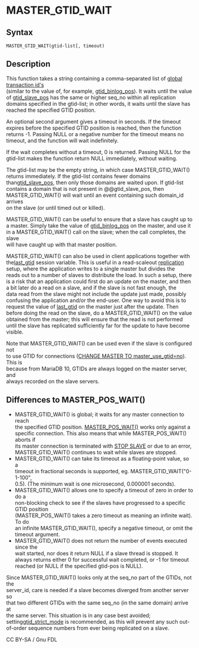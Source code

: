 # MASTER\_GTID\_WAIT

## Syntax

```
MASTER_GTID_WAIT(gtid-list[, timeout)
```

## Description

This function takes a string containing a comma-separated list of [global transaction id's](../../../../ha-and-performance/standard-replication/gtid.md)\
(similar to the value of, for example, [gtid\_binlog\_pos](../../../../ha-and-performance/standard-replication/gtid.md)). It waits until the value of [gtid\_slave\_pos](../../../../ha-and-performance/standard-replication/gtid.md) has the same or higher seq\_no within all replication domains specified in the gtid-list; in other words, it waits until the slave has\
reached the specified GTID position.

An optional second argument gives a timeout in seconds. If the timeout\
expires before the specified GTID position is reached, then the function\
returns -1. Passing NULL or a negative number for the timeout means no timeout, and the function will wait indefinitely.

If the wait completes without a timeout, 0 is returned. Passing NULL for the\
gtid-list makes the function return NULL immediately, without waiting.

The gtid-list may be the empty string, in which case MASTER\_GTID\_WAIT()\
returns immediately. If the gtid-list contains fewer domains than[gtid\_slave\_pos](../../../../ha-and-performance/standard-replication/gtid.md), then only those domains are waited upon. If gtid-list\
contains a domain that is not present in @@gtid\_slave\_pos, then\
MASTER\_GTID\_WAIT() will wait until an event containing such domain\_id arrives\
on the slave (or until timed out or killed).

MASTER\_GTID\_WAIT() can be useful to ensure that a slave has caught up to\
a master. Simply take the value of [gtid\_binlog\_pos](../../../../ha-and-performance/standard-replication/gtid.md) on the master, and use it in a MASTER\_GTID\_WAIT() call on the slave; when the call completes, the slave\
will have caught up with that master position.

MASTER\_GTID\_WAIT() can also be used in client applications together with the[last\_gtid](../../../../ha-and-performance/standard-replication/gtid.md) session variable. This is useful in a read-scaleout [replication](broken-reference) setup, where the application writes to a single master but divides the\
reads out to a number of slaves to distribute the load. In such a setup, there\
is a risk that an application could first do an update on the master, and then\
a bit later do a read on a slave, and if the slave is not fast enough, the\
data read from the slave might not include the update just made, possibly\
confusing the application and/or the end-user. One way to avoid this is to\
request the value of [last\_gtid](../../../../ha-and-performance/standard-replication/gtid.md) on the master just after the update. Then\
before doing the read on the slave, do a MASTER\_GTID\_WAIT() on the value\
obtained from the master; this will ensure that the read is not performed\
until the slave has replicated sufficiently far for the update to have become\
visible.

Note that MASTER\_GTID\_WAIT() can be used even if the slave is configured not\
to use GTID for connections ([CHANGE MASTER TO master\_use\_gtid=no](../../../sql-statements/administrative-sql-statements/replication-statements/change-master-to.md#master_use_gtid)). This is\
because from MariaDB 10, GTIDs are always logged on the master server, and\
always recorded on the slave servers.

## Differences to MASTER\_POS\_WAIT()

* MASTER\_GTID\_WAIT() is global; it waits for any master connection to reach\
  the specified GTID position. [MASTER\_POS\_WAIT()](master_pos_wait.md) works only against a\
  specific connection. This also means that while MASTER\_POS\_WAIT() aborts if\
  its master connection is terminated with [STOP SLAVE](../../../sql-statements/administrative-sql-statements/replication-statements/stop-replica.md) or due to an error,\
  MASTER\_GTID\_WAIT() continues to wait while slaves are stopped.
* MASTER\_GTID\_WAIT() can take its timeout as a floating-point value, so a\
  timeout in fractional seconds is supported, eg. MASTER\_GTID\_WAIT("0-1-100",\
  0.5). (The minimum wait is one microsecond, 0.000001 seconds).
* MASTER\_GTID\_WAIT() allows one to specify a timeout of zero in order to do a\
  non-blocking check to see if the slaves have progressed to a specific GTID position\
  (MASTER\_POS\_WAIT() takes a zero timeout as meaning an infinite wait). To do\
  an infinite MASTER\_GTID\_WAIT(), specify a negative timeout, or omit the\
  timeout argument.
* MASTER\_GTID\_WAIT() does not return the number of events executed since the\
  wait started, nor does it return NULL if a slave thread is stopped. It\
  always returns either 0 for successful wait completed, or -1 for timeout\
  reached (or NULL if the specified gtid-pos is NULL).

Since MASTER\_GTID\_WAIT() looks only at the seq\_no part of the GTIDs, not the\
server\_id, care is needed if a slave becomes diverged from another server so\
that two different GTIDs with the same seq\_no (in the same domain) arrive at\
the same server. This situation is in any case best avoided; setting[gtid\_strict\_mode](../../../../ha-and-performance/standard-replication/gtid.md) is recommended, as this will prevent any such out-of-order sequence numbers from ever being replicated on a slave.

CC BY-SA / Gnu FDL

